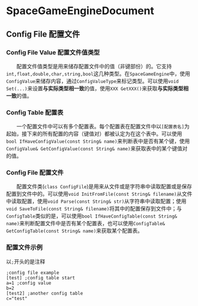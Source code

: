 # SpaceGameEngineDocument
## Config File 配置文件

### Config File Value 配置文件值类型
&emsp;&emsp;配置文件值类型是用来储存配置文件中的值（非键部份）的。它支持`int,float,double,char,string,bool`这几种类型。在`SpaceGameEngine`中，使用`ConfigValue`来储存内容，通过`ConfigValueType`来标记类型。可以使用`void Set(...)`来设置**与实际类型相一致**的值，使用`XXX GetXXX()`来获取**与实际类型相一致**的值。

### Config Table 配置表
&emsp;&emsp;一个配置文件中可以有多个配置表。每个配置表在配置文件中以`[配置表名]`为起始，接下来的所有配置的内容（键值对）都被认定为在这个表中。可以使用`bool IfHaveConfigValue(const String& name)`来判断表中是否有某个键，使用`ConfigValue& GetConfigValue(const String& name)`来获取表中的某个键值对的值。

### Config File 配置文件
&emsp;&emsp;配置文件类(`class ConfigFile`)是用来从文件或是字符串中读取配置或是保存配置到文件中的。可以使用`void InitFromFile(const String& filename)`从文件中读取配置，使用`void Parse(const String& str)`从字符串中读取配置；使用`void SaveToFile(const String& filename)`将其中的配置保存到文件中；与`ConfigTable`类似的是，可以使用`bool IfHaveConfigTable(const String& name)`来判断配置文件中是否有某个配置表，也可以使用`ConfigTable& GetConfigTable(const String& name)`来获取某个配置表。

### 配置文件示例

以`;`开头的是注释

```
;config file example
[test] ;config table start
a=1 ;config value
b=2
[test2] ;another config table
c="test"
```
